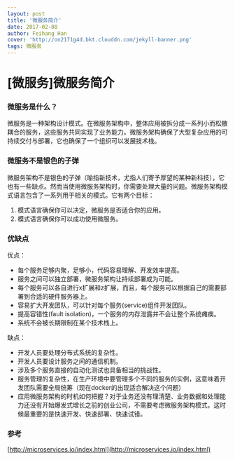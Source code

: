 ```yaml
---
layout: post
title: '微服务简介'
date: 2017-02-08
author: Feihang Han
cover: 'http://on2171g4d.bkt.clouddn.com/jekyll-banner.png'
tags: 微服务
---
```


# \[微服务\]微服务简介

### 微服务是什么？

微服务是一种架构设计模式。在微服务架构中，整体应用被拆分成一系列小而松散耦合的服务，这些服务共同实现了业务能力。微服务架构确保了大型复杂应用的可持续交付与部署，它也确保了一个组织可以发展技术栈。

### 微服务不是银色的子弹

微服务架构不是银色的子弹（喻指新技术，尤指人们寄予厚望的某种新科技），它也有一些缺点。然而当使用微服务架构时，你需要处理大量的问题。微服务架构模式语言包含了一系列用于相关的模式。它有两个目标：

1. 模式语言确保你可以决定，微服务是否适合你的应用。
2. 模式语言确保你可以成功使用微服务。

### 优缺点

优点：

* 每个服务足够内聚，足够小，代码容易理解、开发效率提高。
* 服务之间可以独立部署，微服务架构让持续部署成为可能。
* 每个服务可以各自进行x扩展和z扩展，而且，每个服务可以根据自己的需要部署到合适的硬件服务器上。
* 容易扩大开发团队，可以针对每个服务\(service\)组件开发团队。
* 提高容错性\(fault isolation\)，一个服务的内存泄露并不会让整个系统瘫痪。
* 系统不会被长期限制在某个技术栈上。

缺点：

* 开发人员要处理分布式系统的复杂性。
* 开发人员要设计服务之间的通信机制。
* 涉及多个服务直接的自动化测试也具备相当的挑战性。
* 服务管理的复杂性，在生产环境中要管理多个不同的服务的实例，这意味着开发团队需要全局统筹（现在docker的出现适合解决这个问题）
* 应用微服务架构的时机如何把握？对于业务还没有理清楚、业务数据和处理能力还没有开始爆发式增长之前的创业公司，不需要考虑微服务架构模式，这时候最重要的是快速开发、快速部署、快速试错。

### 参考

[http://microservices.io/index.html](http://microservices.io/index.html)

